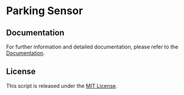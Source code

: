 # Parking Sensor

## Documentation

For further information and detailed documentation, please refer to the [Documentation](https://docs.arduinodenis.it/github/resources-arduino/arduino-projects/project-7-arduino).

## License

This script is released under the [MIT License](LICENSE).
